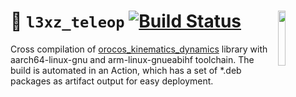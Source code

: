 <a href="https://107-systems.org/"><img align="right" src="https://raw.githubusercontent.com/107-systems/.github/main/logo/107-systems.png" width="15%"></a>
:floppy_disk: `l3xz_teleop`
[![Build Status](https://github.com/107-systems/orocos-kdl-debian/actions/workflows/debpkg.yml/badge.svg)](https://github.com/107-systems/orocos-kdl-debian/actions/workflows/debpkg.yml)
===========================
Cross compilation of [orocos_kinematics_dynamics](https://github.com/orocos/orocos_kinematics_dynamics) library with aarch64-linux-gnu and arm-linux-gnueabihf toolchain.
The build is automated in an Action, which has a set of *.deb packages as artifact output for easy deployment.
